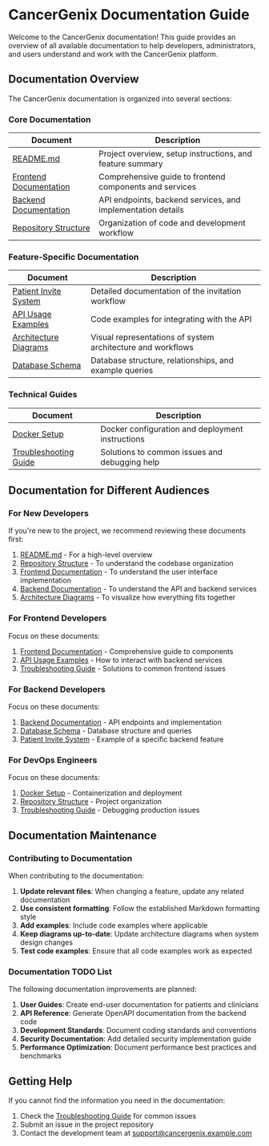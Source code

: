 # CancerGenix Documentation Guide

Welcome to the CancerGenix documentation! This guide provides an overview of all available documentation to help developers, administrators, and users understand and work with the CancerGenix platform.

## Documentation Overview

The CancerGenix documentation is organized into several sections:

### Core Documentation

| Document | Description |
|----------|-------------|
| [README.md](/README.md) | Project overview, setup instructions, and feature summary |
| [Frontend Documentation](/FRONTEND_DOCUMENTATION.md) | Comprehensive guide to frontend components and services |
| [Backend Documentation](/backend/BACKEND_DOCUMENTATION.md) | API endpoints, backend services, and implementation details |
| [Repository Structure](/REPOSITORY-STRUCTURE.md) | Organization of code and development workflow |

### Feature-Specific Documentation

| Document | Description |
|----------|-------------|
| [Patient Invite System](/backend/PATIENT_INVITE_DOCUMENTATION.md) | Detailed documentation of the invitation workflow |
| [API Usage Examples](/docs/API_USAGE_EXAMPLES.md) | Code examples for integrating with the API |
| [Architecture Diagrams](/docs/ARCHITECTURE_DIAGRAMS.md) | Visual representations of system architecture and workflows |
| [Database Schema](/docs/DATABASE_SCHEMA.md) | Database structure, relationships, and example queries |

### Technical Guides

| Document | Description |
|----------|-------------|
| [Docker Setup](/DOCKER.md) | Docker configuration and deployment instructions |
| [Troubleshooting Guide](/docs/TROUBLESHOOTING_GUIDE.md) | Solutions to common issues and debugging help |

## Documentation for Different Audiences

### For New Developers

If you're new to the project, we recommend reviewing these documents first:

1. [README.md](/README.md) - For a high-level overview
2. [Repository Structure](/REPOSITORY-STRUCTURE.md) - To understand the codebase organization
3. [Frontend Documentation](/FRONTEND_DOCUMENTATION.md) - To understand the user interface implementation
4. [Backend Documentation](/backend/BACKEND_DOCUMENTATION.md) - To understand the API and backend services
5. [Architecture Diagrams](/docs/ARCHITECTURE_DIAGRAMS.md) - To visualize how everything fits together

### For Frontend Developers

Focus on these documents:

1. [Frontend Documentation](/FRONTEND_DOCUMENTATION.md) - Comprehensive guide to components
2. [API Usage Examples](/docs/API_USAGE_EXAMPLES.md) - How to interact with backend services
3. [Troubleshooting Guide](/docs/TROUBLESHOOTING_GUIDE.md) - Solutions to common frontend issues

### For Backend Developers

Focus on these documents:

1. [Backend Documentation](/backend/BACKEND_DOCUMENTATION.md) - API endpoints and implementation
2. [Database Schema](/docs/DATABASE_SCHEMA.md) - Database structure and queries
3. [Patient Invite System](/backend/PATIENT_INVITE_DOCUMENTATION.md) - Example of a specific backend feature

### For DevOps Engineers

Focus on these documents:

1. [Docker Setup](/DOCKER.md) - Containerization and deployment
2. [Repository Structure](/REPOSITORY-STRUCTURE.md) - Project organization
3. [Troubleshooting Guide](/docs/TROUBLESHOOTING_GUIDE.md) - Debugging production issues

## Documentation Maintenance

### Contributing to Documentation

When contributing to the documentation:

1. **Update relevant files**: When changing a feature, update any related documentation
2. **Use consistent formatting**: Follow the established Markdown formatting style
3. **Add examples**: Include code examples where applicable
4. **Keep diagrams up-to-date**: Update architecture diagrams when system design changes
5. **Test code examples**: Ensure that all code examples work as expected

### Documentation TODO List

The following documentation improvements are planned:

1. **User Guides**: Create end-user documentation for patients and clinicians
2. **API Reference**: Generate OpenAPI documentation from the backend code
3. **Development Standards**: Document coding standards and conventions
4. **Security Documentation**: Add detailed security implementation guide
5. **Performance Optimization**: Document performance best practices and benchmarks

## Getting Help

If you cannot find the information you need in the documentation:

1. Check the [Troubleshooting Guide](/docs/TROUBLESHOOTING_GUIDE.md) for common issues
2. Submit an issue in the project repository
3. Contact the development team at support@cancergenix.example.com
